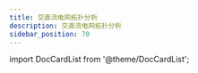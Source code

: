 ```yaml
---
title: 交直流电网拓扑分析
description: 交直流电网拓扑分析
sidebar_position: 70
---
```



import DocCardList from '@theme/DocCardList';

<DocCardList />